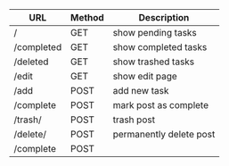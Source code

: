 | URL | Method | Description |
|-----|-----|-----|
|/|GET|show pending tasks|
|/completed|GET|show completed tasks|
|/deleted|GET|show trashed tasks|
|/edit|GET|show edit page|
|/add|POST|add new task|
|/complete|POST|mark post as complete|
|/trash/ | POST | trash post|
|/delete/|POST|permanently delete post|
|/complete|POST|


